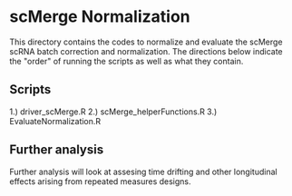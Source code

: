 # scMerge Normalization 

This directory contains the codes to normalize and evaluate the scMerge scRNA batch correction and normalization. The directions below indicate the "order" of running the scripts as well as what they contain.

## Scripts 

1.) driver_scMerge.R
2.) scMerge_helperFunctions.R
3.) EvaluateNormalization.R 

## Further analysis 

Further analysis will look at assesing time drifting and other longitudinal effects arising from repeated measures designs. 